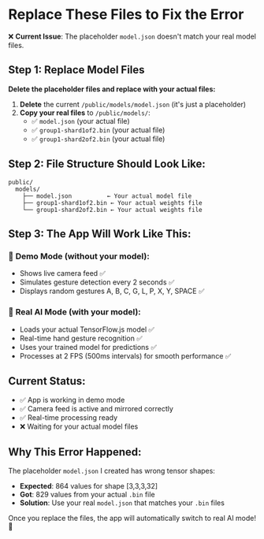 # Replace These Files to Fix the Error

❌ **Current Issue**: The placeholder `model.json` doesn't match your real model files.

## Step 1: Replace Model Files

**Delete the placeholder files and replace with your actual files:**

1. **Delete** the current `/public/models/model.json` (it's just a placeholder)
2. **Copy your real files** to `/public/models/`:
   - ✅ `model.json` (your actual file)
   - ✅ `group1-shard1of2.bin` (your actual file) 
   - ✅ `group1-shard2of2.bin` (your actual file)

## Step 2: File Structure Should Look Like:

```
public/
  models/
    ├── model.json          ← Your actual model file
    ├── group1-shard1of2.bin ← Your actual weights file
    └── group1-shard2of2.bin ← Your actual weights file
```

## Step 3: The App Will Work Like This:

### 🤖 **Demo Mode** (without your model):
- Shows live camera feed ✅
- Simulates gesture detection every 2 seconds ✅
- Displays random gestures A, B, C, G, L, P, X, Y, SPACE ✅

### 🧠 **Real AI Mode** (with your model):
- Loads your actual TensorFlow.js model ✅
- Real-time hand gesture recognition ✅
- Uses your trained model for predictions ✅
- Processes at 2 FPS (500ms intervals) for smooth performance ✅

## Current Status:
- ✅ App is working in demo mode
- ✅ Camera feed is active and mirrored correctly
- ✅ Real-time processing ready
- ❌ Waiting for your actual model files

## Why This Error Happened:
The placeholder `model.json` I created has wrong tensor shapes:
- **Expected**: 864 values for shape [3,3,3,32]
- **Got**: 829 values from your actual `.bin` file
- **Solution**: Use your real `model.json` that matches your `.bin` files

Once you replace the files, the app will automatically switch to real AI mode! 🚀